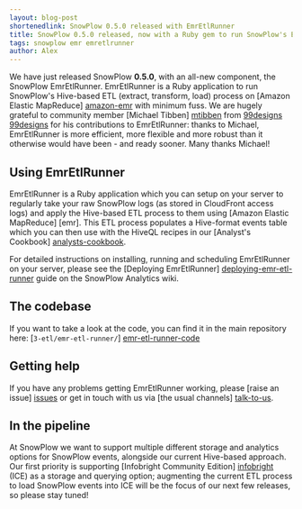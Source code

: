 ```yaml
---
layout: blog-post
shortenedlink: SnowPlow 0.5.0 released with EmrEtlRunner
title: SnowPlow 0.5.0 released, now with a Ruby gem to run SnowPlow's ETL process on Amazon EMR
tags: snowplow emr emretlrunner
author: Alex
---
```


We have just released SnowPlow **0.5.0**, with an all-new component, the SnowPlow EmrEtlRunner. EmrEtlRunner is a Ruby application to run SnowPlow's Hive-based ETL (extract, transform, load) process on [Amazon Elastic MapReduce] [amazon-emr] with minimum fuss. We are hugely grateful to community member [Michael Tibben] [mtibben] from [99designs] [99designs] for his contributions to EmrEtlRunner: thanks to Michael, EmrEtlRunner is more efficient, more flexible and more robust than it otherwise would have been - and ready sooner. Many thanks Michael!

## Using EmrEtlRunner

EmrEtlRunner is a Ruby application which you can setup on your server to regularly take your raw SnowPlow logs (as stored in CloudFront access logs) and apply the Hive-based ETL process to them using [Amazon Elastic MapReduce] [emr]. This ETL process populates a Hive-format events table which you can then use with the HiveQL recipes in our [Analyst's Cookbook] [analysts-cookbook].

For detailed instructions on installing, running and scheduling EmrEtlRunner on your server, please see the [Deploying EmrEtlRunner] [deploying-emr-etl-runner] guide on the SnowPlow Analytics wiki.

## The codebase

If you want to take a look at the code, you can find it in the main repository here: [`3-etl/emr-etl-runner/`] [emr-etl-runner-code]

## Getting help

If you have any problems getting EmrEtlRunner working, please [raise an issue] [issues] or get in touch with us via [the usual channels] [talk-to-us].

## In the pipeline

At SnowPlow we want to support multiple different storage and analytics options for SnowPlow events, alongside our current Hive-based approach. Our first priority is supporting [Infobright Community Edition] [infobright] (ICE) as a storage and querying option; augmenting the current ETL process to load SnowPlow events into ICE will be the focus of our next few releases, so please stay tuned!  

[amazon-emr]: http://aws.amazon.com/elasticmapreduce/
[mtibben]: https://github.com/mtibben
[99designs]: http://99designs.com

[analysts-cookbook]: http://snowplowanalytics.com/analytics/index.html
[deploying-emr-etl-runner]: https://github.com/snowplow/snowplow/wiki/Deploying-EmrEtlRunner

[emr-etl-runner-code]: https://github.com/snowplow/snowplow/tree/master/3-etl/emr-etl-runner

[issues]: https://github.com/snowplow/snowplow/issues
[talk-to-us]: https://github.com/snowplow/snowplow/wiki/Talk-to-us

[infobright]: http://www.infobright.org/